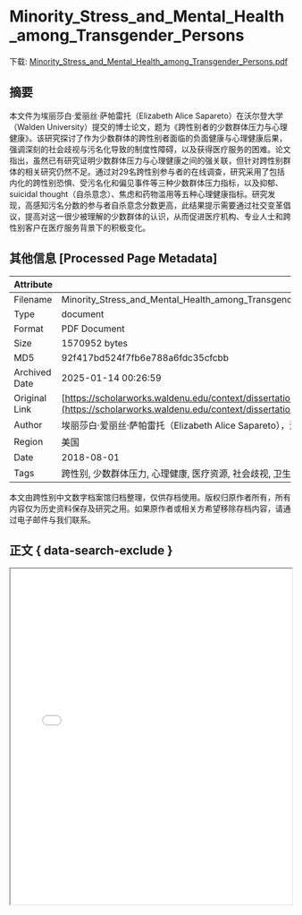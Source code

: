 # Minority_Stress_and_Mental_Health_among_Transgender_Persons

<!-- tcd_download_link -->
下载: [Minority_Stress_and_Mental_Health_among_Transgender_Persons.pdf](Minority_Stress_and_Mental_Health_among_Transgender_Persons.pdf)
<!-- tcd_download_link_end -->

## 摘要

<!-- tcd_abstract -->
本文件为埃丽莎白·爱丽丝·萨帕雷托（Elizabeth Alice Sapareto）在沃尔登大学（Walden University）提交的博士论文，题为《跨性别者的少数群体压力与心理健康》。该研究探讨了作为少数群体的跨性别者面临的负面健康与心理健康后果，强调深刻的社会歧视与污名化导致的制度性障碍，以及获得医疗服务的困难。论文指出，虽然已有研究证明少数群体压力与心理健康之间的强关联，但针对跨性别群体的相关研究仍然不足。通过对29名跨性别参与者的在线调查，研究采用了包括内化的跨性别恐惧、受污名化和偏见事件等三种少数群体压力指标，以及抑郁、suicidal thought（自杀意念）、焦虑和药物滥用等五种心理健康指标。研究发现，高感知污名分数的参与者自杀意念分数更高，此结果提示需要通过社交变革倡议，提高对这一很少被理解的少数群体的认识，从而促进医疗机构、专业人士和跨性别客户在医疗服务背景下的积极变化。

<!-- tcd_abstract_end -->

## 其他信息 [Processed Page Metadata]

| Attribute       | Value                                  |
|-----------------|----------------------------------------|
| Filename        | Minority_Stress_and_Mental_Health_among_Transgender_Persons.pdf                             |
| Type            | document                                 |
| Format          | PDF Document                               |
| Size            | 1570952 bytes                           |
| MD5             | 92f417bd524f7fb6e788a6fdc35cfcbb                                  |
| Archived Date   | 2025-01-14 00:26:59                             |
| Original Link   | [https://scholarworks.waldenu.edu/context/dissertations/article/6933/viewcontent/Sapareto_waldenu_0543D_21122.pdf](https://scholarworks.waldenu.edu/context/dissertations/article/6933/viewcontent/Sapareto_waldenu_0543D_21122.pdf)                         |
| Author          | 埃丽莎白·爱丽丝·萨帕雷托（Elizabeth Alice Sapareto），沃尔登大学（Walden University）                               |
| Region          | 美国                               |
| Date            | 2018-08-01                                 |
| Tags            | 跨性别, 少数群体压力, 心理健康, 医疗资源, 社会歧视, 卫生服务, 心理学研究, 博士论文                                 |

本文由跨性别中文数字档案馆归档整理，仅供存档使用。版权归原作者所有，所有内容仅为历史资料保存及研究之用。如果原作者或相关方希望移除存档内容，请通过电子邮件与我们联系。

## 正文 { data-search-exclude }

<!-- tcd_main_text -->
<iframe src="../Minority_Stress_and_Mental_Health_among_Transgender_Persons.pdf" width="100%" height="600px">
    <p>无法显示PDF，请下载查看。</p>
</iframe>
<!-- tcd_main_text_end -->

